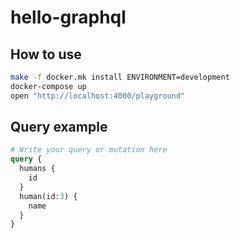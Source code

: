 # hello-graphql

## How to use
~~~sh
make -f docker.mk install ENVIRONMENT=development
docker-compose up
open "http://localhost:4000/playground"
~~~

## Query example
~~~graphql
# Write your query or mutation here
query {
  humans {
    id
  }
  human(id:3) {
    name
  }
}
~~~